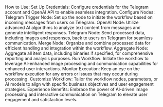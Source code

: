 How to Use:
Set Up Credentials:
Configure credentials for the Telegram account and OpenAI API to enable seamless integration.
Configure Nodes:
Telegram Trigger Node: Set up the node to initiate the workflow based on incoming messages from users on Telegram.
OpenAI Node: Utilize advanced AI algorithms to analyze text content from messages and generate intelligent responses.
Telegram Node: Send processed data, including images and responses, back to users on Telegram for seamless communication.
Merge Node: Organize and combine processed data for efficient handling and integration within the workflow.
Aggregate Node: Aggregate all item data, including binaries if specified, for comprehensive reporting and analysis purposes.
Run Workflow: Initiate the workflow to leverage AI-enhanced image processing and communication capabilities for enhanced user interactions.
Monitor Execution: Keep an eye on the workflow execution for any errors or issues that may occur during processing.
Customize Workflow:
Tailor the workflow nodes, parameters, or AI models to align with specific business objectives and user engagement strategies.
Experience Benefits:
Embrace the power of AI-driven image processing and interactive communication on Telegram to elevate user engagement and satisfaction levels.
